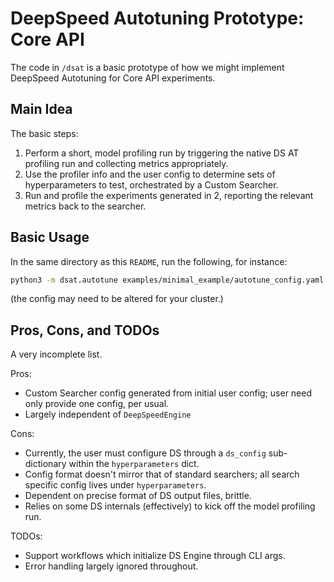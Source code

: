 # DeepSpeed Autotuning Prototype: Core API

The code in `/dsat` is a basic prototype of how we might implement DeepSpeed Autotuning for Core API experiments.

## Main Idea

The basic steps:

1. Perform a short, model profiling run by triggering the native DS AT profiling run and collecting
   metrics appropriately.
2. Use the profiler info and the user config to determine sets of hyperparameters to test, orchestrated by a Custom Searcher.
3. Run and profile the experiments generated in 2, reporting the relevant metrics back to the searcher.

## Basic Usage

In the same directory as this `README`, run the following, for instance:

```bash
python3 -m dsat.autotune examples/minimal_example/autotune_config.yaml examples/minimal_example
```

(the config may need to be altered for your cluster.)

## Pros, Cons, and TODOs

A very incomplete list.

Pros:

- Custom Searcher config generated from initial user config; user need only provide one config, per usual.
- Largely independent of `DeepSpeedEngine`

Cons:

- Currently, the user must configure DS through a `ds_config` sub-dictionary within the `hyperparameters` dict.
- Config format doesn't mirror that of standard searchers; all search specific config lives under `hyperparameters`.
- Dependent on precise format of DS output files, brittle.
- Relies on some DS internals (effectively) to kick off the model profiling run.

TODOs:

- Support workflows which initialize DS Engine through CLI args.
- Error handling largely ignored throughout.
